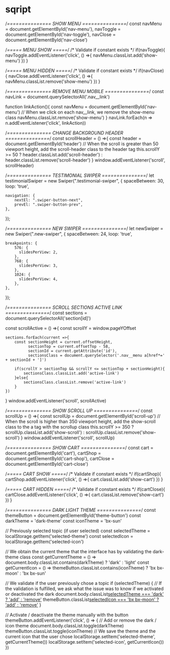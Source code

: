 # sqript

/*=============== SHOW MENU ===============*/
const navMenu = document.getElementById('nav-menu'),
      navToggle = document.getElementById('nav-toggle'),
      navClose = document.getElementById('nav-close')

/*===== MENU SHOW =====*/
/* Validate if constant exists */
if(navToggle){
    navToggle.addEventListener('click', () =>{
        navMenu.classList.add('show-menu')
    })
}

/*===== MENU HIDDEN =====*/
/* Validate if constant exists */
if(navClose){
    navClose.addEventListener('click', () =>{
        navMenu.classList.remove('show-menu')
    })
}

/*=============== REMOVE MENU MOBILE ===============*/
const navLink = document.querySelectorAll('.nav__link')

function linkAction(){
    const navMenu = document.getElementById('nav-menu')
    // When we click on each nav__link, we remove the show-menu class
    navMenu.classList.remove('show-menu')
}
navLink.forEach(n => n.addEventListener('click', linkAction))

/*=============== CHANGE BACKGROUND HEADER ===============*/
const scrollHeader = () =>{
    const header = document.getElementById('header')
    // When the scroll is greater than 50 viewport height, add the scroll-header class to the header tag
    this.scrollY >= 50 ? header.classList.add('scroll-header') 
                       : header.classList.remove('scroll-header')
}
window.addEventListener('scroll', scrollHeader)

/*=============== TESTIMONIAL SWIPER ===============*/
let testimonialSwiper = new Swiper(".testimonial-swiper", {
    spaceBetween: 30,
    loop: 'true',

    navigation: {
        nextEl: ".swiper-button-next",
        prevEl: ".swiper-button-prev",
    },
});

/*=============== NEW SWIPER ===============*/
let newSwiper = new Swiper(".new-swiper", {
    spaceBetween: 24,
    loop: 'true',

    breakpoints: {
        576: {
          slidesPerView: 2,
        },
        768: {
          slidesPerView: 3,
        },
        1024: {
          slidesPerView: 4,
        },
    },
});

/*=============== SCROLL SECTIONS ACTIVE LINK ===============*/
const sections = document.querySelectorAll('section[id]')
    
const scrollActive = () =>{
  	const scrollY = window.pageYOffset

	sections.forEach(current =>{
		const sectionHeight = current.offsetHeight,
			  sectionTop = current.offsetTop - 58,
			  sectionId = current.getAttribute('id'),
			  sectionsClass = document.querySelector('.nav__menu a[href*=' + sectionId + ']')

		if(scrollY > sectionTop && scrollY <= sectionTop + sectionHeight){
			sectionsClass.classList.add('active-link')
		}else{
			sectionsClass.classList.remove('active-link')
		}                                                    
	})
}
window.addEventListener('scroll', scrollActive)

/*=============== SHOW SCROLL UP ===============*/ 
const scrollUp = () =>{
	const scrollUp = document.getElementById('scroll-up')
    // When the scroll is higher than 350 viewport height, add the show-scroll class to the a tag with the scrollup class
	this.scrollY >= 350 ? scrollUp.classList.add('show-scroll')
						: scrollUp.classList.remove('show-scroll')
}
window.addEventListener('scroll', scrollUp)

/*=============== SHOW CART ===============*/
const cart = document.getElementById('cart'),
      cartShop = document.getElementById('cart-shop'),
      cartClose = document.getElementById('cart-close')

/*===== CART SHOW =====*/
/* Validate if constant exists */
if(cartShop){
    cartShop.addEventListener('click', () =>{
        cart.classList.add('show-cart')
    })
}

/*===== CART HIDDEN =====*/
/* Validate if constant exists */
if(cartClose){
    cartClose.addEventListener('click', () =>{
        cart.classList.remove('show-cart')
    })
}

/*=============== DARK LIGHT THEME ===============*/ 
const themeButton = document.getElementById('theme-button')
const darkTheme = 'dark-theme'
const iconTheme = 'bx-sun'

// Previously selected topic (if user selected)
const selectedTheme = localStorage.getItem('selected-theme')
const selectedIcon = localStorage.getItem('selected-icon')

// We obtain the current theme that the interface has by validating the dark-theme class
const getCurrentTheme = () => document.body.classList.contains(darkTheme) ? 'dark' : 'light'
const getCurrentIcon = () => themeButton.classList.contains(iconTheme) ? 'bx bx-moon' : 'bx bx-sun'

// We validate if the user previously chose a topic
if (selectedTheme) {
  // If the validation is fulfilled, we ask what the issue was to know if we activated or deactivated the dark
  document.body.classList[selectedTheme === 'dark' ? 'add' : 'remove'](darkTheme)
  themeButton.classList[selectedIcon === 'bx bx-moon' ? 'add' : 'remove'](iconTheme)
}

// Activate / deactivate the theme manually with the button
themeButton.addEventListener('click', () => {
    // Add or remove the dark / icon theme
    document.body.classList.toggle(darkTheme)
    themeButton.classList.toggle(iconTheme)
    // We save the theme and the current icon that the user chose
    localStorage.setItem('selected-theme', getCurrentTheme())
    localStorage.setItem('selected-icon', getCurrentIcon())
})
